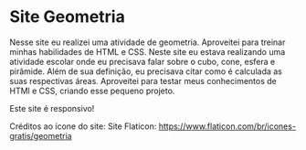 # Site Geometria
Nesse site eu realizei uma atividade de geometria. Aproveitei para treinar minhas habilidades de HTML e CSS.
Neste site eu estava realizando uma atividade escolar onde eu precisava falar sobre o cubo, cone, esfera e pirâmide.
Além de sua definição, eu precisava citar como é calculada as suas respectivas áreas.
Aproveitei para testar meus conhecimentos de HTMl e CSS, criando esse pequeno projeto.

Este site é responsivo!

Créditos ao ícone do site:
Site Flaticon: https://www.flaticon.com/br/icones-gratis/geometria
